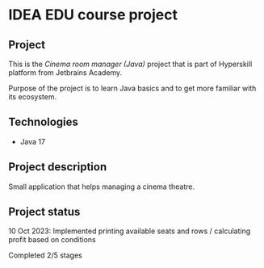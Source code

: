 # IDEA EDU course project

## Project
This is the *Cinema room manager (Java)* project that is part of Hyperskill platform from Jetbrains Academy.

Purpose of the project is to learn Java basics and to get more familiar with its ecosystem.

## Technologies

- Java 17

## Project description
Small application that helps managing a cinema theatre.

## Project status

10 Oct 2023: Implemented printing available seats and rows / calculating profit based on conditions

Completed 2/5 stages